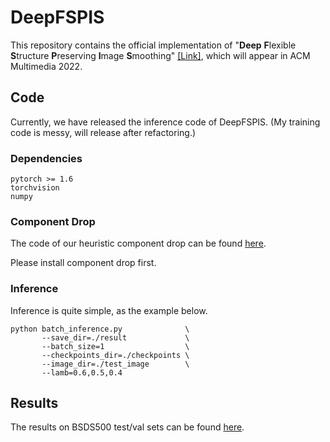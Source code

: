 # DeepFSPIS
This repository contains the official implementation of "**Deep** **F**lexible **S**tructure **P**reserving **I**mage **S**moothing" [\[Link\]](https://papers.mingjia.li/DeepFSPIS.pdf), which will appear in ACM Multimedia 2022.


## Code

Currently, we have released the inference code of DeepFSPIS. (My training code is messy, will release after refactoring.) 

### Dependencies

```
pytorch >= 1.6
torchvision
numpy
```

### Component Drop

The code of our heuristic component drop can be found [here](https://github.com/lime-j/component_drop). 

Please install component drop first.

### Inference 

Inference is quite simple, as the example below.

```
python batch_inference.py              \
       --save_dir=./result             \
       --batch_size=1                  \
       --checkpoints_dir=./checkpoints \
       --image_dir=./test_image        \
       --lamb=0.6,0.5,0.4  
```


## Results

The results on BSDS500 test/val sets can be found [here](https://checkpoints.mingjia.li/bsds_val_test.zip).


